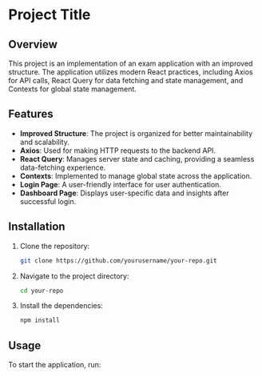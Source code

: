 # Project Title

## Overview

This project is an implementation of an exam application with an improved structure. The application utilizes modern React practices, including Axios for API calls, React Query for data fetching and state management, and Contexts for global state management.

## Features

- **Improved Structure**: The project is organized for better maintainability and scalability.
- **Axios**: Used for making HTTP requests to the backend API.
- **React Query**: Manages server state and caching, providing a seamless data-fetching experience.
- **Contexts**: Implemented to manage global state across the application.
- **Login Page**: A user-friendly interface for user authentication.
- **Dashboard Page**: Displays user-specific data and insights after successful login.

## Installation

1. Clone the repository:

   ```bash
   git clone https://github.com/yourusername/your-repo.git
   ```

2. Navigate to the project directory:

   ```bash
   cd your-repo
   ```

3. Install the dependencies:
   ```bash
   npm install
   ```

## Usage

To start the application, run:
